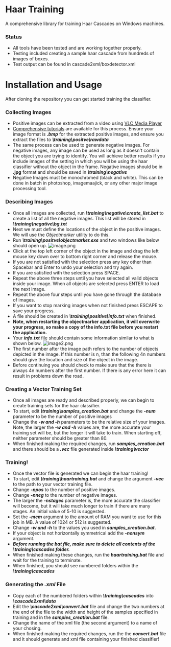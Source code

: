 # Haar Training
A comprehensive library for training Haar Cascades on Windows machines.
### Status
- All tools have been tested and are working together properly.
- Testing included creating a sample haar cascade from hundreds of images of boxes.
- Test output can be found in cascade2xml/boxdetector.xml
# Installation and Usage
After cloning the repository you can get started training the classifier.
### Collecting Images
- Positive images can be extracted from a video using [VLC Media Player](https://www.videolan.org/vlc/)
- [Comprehensive tutorials](http://www.wikihow.com/Export-Image-Files-from-a-Video-File-using-VLC) are available for this process. Ensure your image format is ***.bmp*** for the extracted positive images, and ensure you extract the files to ***\training\positve\rawdata***
- The same process can be used to generate negative images. For negative images, any image can be used as long as it doesn't contain the object you are trying to identify. You will achieve better results if you include images of the setting in which you will be using the haar classifier without the object in the frame. Negative images should be in **.jpg** format and should be saved in ***\training\negative***
- Negative Images must be monochromed (black and white). This can be done in batch in photoshop, imagemaajick, or any other major image processing tool.
### Describing Images
- Once all images are collected, run ***\training\negative\create_list.bat*** to create a list of all the negative images. This list will be stored in ***\training\negative\bg.txt***
- Next we must define the locations of the object in the positive images. We will use the *Objectmarker* utility to do this.
- Run  ***\training\positve\objectmarker.exe*** and two windows like below should open up.
![](https://lh3.googleusercontent.com/-5tutaTAXCXo/V-7HswudMUI/AAAAAAAAJfI/2r7B2J-PGJ8qP7YRokblxv5OjNj2VlwHgCLcB/s0/image.png "image.png")
- Click at the top left corner of the object in the image and drag the left mouse key down over to bottom right corner and release the mouse.
- If you are not satisfied with the selection press any key other than Spacebar and Enter to undo your selection and try again.
- If you are satisfied with the selection press SPACE.
- Repeat the above three steps until you have selected all valid objects inside your image. When all objects are selected press ENTER to load the next image.
- Repeat the above four steps until you have gone through the database of images.
- If you want to stop marking images when not finished press ESCAPE to save your progress.
- A file should be created in ***\training\positive\info.txt*** when finished.
- **Note, when restarting the objectmarker application, it will overwrite your progress, so make a copy of the info.txt file before you restart the application.**
- Your ***info.txt*** file should contain some information similar to what is shown below.
![](https://lh3.googleusercontent.com/sJLNMoIwkJBNLLDUXcjRzogh9FKNCvbnvgaaiU1SdQco5lTrlIlmdG69oB1ec1hM7Y13HoZyrwHYbGUM29g1NuDLAMF-mr9ejTLoHio9DGSXuhONfqoAaieTFG-ZBX0sc5Ebs_ujkIBUy-wYnkVdxWBCvZtnQAZ4QWzcE49mVoGdCtmr-SU5b1oYMe9oZ61WAf_sErQozG21r-qzyrn4DjSY80JM8D8LcRu6jDRZ-rx7sTv8nW-81IFQqRqhKzq9P901Ls2aqF5L3pQphbyvfGFRJF612M1SC-N51h10VNVxRP-indODjxHWc8jvTa9g_f4ZQJn3TZf0UvEivBLU01pYDYhZTI7U_bLnlDIEMKMwmhkFZ4f-5pgDNDCmG9lFOhE_g0Shr6bFqV40nKh_8YBRa8s-7uSF6z_Fg3VbBgJ2OHNecwICfyqqN4jqu80G1PK8l8p9fQ1vDirzWX8d8FyQy2o3hmiHlfbRihdvBt0c8AAgzpbKzcfXtq8LUtUOoLdd_ATULIUdNrK6f6uvVpTAcHKCnEissMqKrLwlh6Z2mY1ezW2v7jN3Cf1w2qQiUNPS2wr03NlPsHJ3n4nUOQvbGqMqr43vzvmSf-HyP4dJmcDZ=w530-h60-no "image2.png")
- The first number after the image path refers to the number of objects depicted in the image. If this number is n, than the following 4n numbers should give the location and size of the object in the image.
- Before continuing you should check to make sure that the there is always 4n numbers after the first number. If there is any error here it can result in problems down the road.
### Creating a Vector Training Set
- Once all images are ready and described properly, we can begin to create training sets for the haar classifier.
- To start, edit ***\training\samples_creation.bat*** and change the ***-num*** parameter to be the number of positive images
- Change the ***-w and -h*** parameters to be the relative size of your images. Note, the larger the ***-w and -h*** values are, the more accurate your training set will be, but the longer it will take to train. When starting off, neither parameter should be greater than 80.
- When finished making the required changes, run ***samples_creation.bat*** and there should be a ***.vec*** file generated inside ***\training\vector***
### Training!
- Once the vector file is generated we can begin the haar training!
- To start, edit ***\training\haartraining.bat*** and change the argument ***-vec*** to the path to your vector training file.
- Change ***-npos*** to the number of positive images. 
- Change ***-nneg*** to the number of negative images. 
- The larger the ***-nstages*** parameter is, the more accurate the classifier will become, but it will take much longer to train if there are many stages. An initial value of 5-10 is suggested.
- Set the ***-mem*** argument to the amount of RAM you want to use for this job in MB. A value of 1024 or 512 is suggested. 
- Change ***-w and -h*** to the values you used in ***samples_creation.bat***.
- If your object is not horizontally symmetrical add the ***-nonsym*** argument.
- ***Before running the bat file, make sure to delete all contents of the \training\cascades folder.***
- When finished making these changes, run the ***haartraining.bat*** file and wait for the training to terminate.
- When finished, you should see numbered folders within the ***\training\cascades***
### Generating the *.xml* File
- Copy each of the numbered folders within ***\training\cascades*** into ***\cascade2xml\data***
- Edit the ***\cascade2xml\convert.bat*** file and change the two numbers at the end of the file to the width and height of the samples specified in training and in the ***samples_creation.bat*** file.
- Change the name of the xml file (the second argument) to a name of your chosing.
- When finished making the required changes, run the the ***convert.bat*** file and it should generate and xml file containing your finished classifier!
